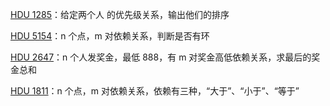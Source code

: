 [HDU 1285](https://github.com/Hapoa/Accepted/blob/master/26%20-%20%E6%8B%93%E6%89%91%E6%8E%92%E5%BA%8F/001%20-%20HDU%201285.md)：给定两个人
的优先级关系，输出他们的排序

[HDU 5154](https://github.com/Hapoa/Accepted/blob/master/26%20-%20%E6%8B%93%E6%89%91%E6%8E%92%E5%BA%8F/002%20-%20HDU%205154.md)：n 个点，m 对依赖关系，判断是否有环

[HDU 2647](https://github.com/Hapoa/Accepted/blob/master/26%20-%20%E6%8B%93%E6%89%91%E6%8E%92%E5%BA%8F/003%20-%20HDU%202647.md)：n 个人发奖金，最低 888，有 m 对奖金高低依赖关系，求最后的奖金总和

[HDU 1811](https://github.com/Hapoa/Accepted/blob/master/26%20-%20%E6%8B%93%E6%89%91%E6%8E%92%E5%BA%8F/004%20-%20HDU%201811.md)：n 个点，m 对依赖关系，依赖有三种，“大于”、“小于”、“等于”







